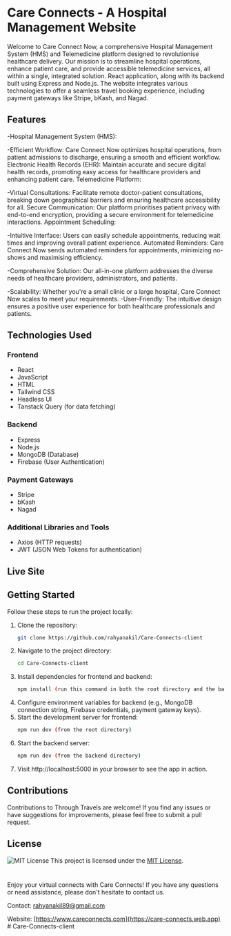 # Care Connects - A Hospital Management Website
Welcome to Care Connect Now, a comprehensive Hospital Management System (HMS) and Telemedicine platform designed to revolutionise healthcare delivery. Our mission is to streamline hospital operations, enhance patient care, and provide accessible telemedicine services, all within a single, integrated solution. React application, along with its backend built using Express and Node.js. 
The website integrates various technologies to offer a seamless travel booking experience, including payment gateways like Stripe, bKash, and Nagad.


<!-- ![Care Connects](https://i.ibb.co/d5xRtyz/banner-section.jpg) -->


## Features
-Hospital Management System (HMS):

-Efficient Workflow: Care Connect Now optimizes hospital operations, from patient admissions to discharge, ensuring a smooth and efficient workflow.
Electronic Health Records (EHR): Maintain accurate and secure digital health records, promoting easy access for healthcare providers and enhancing patient care.
Telemedicine Platform:

-Virtual Consultations: Facilitate remote doctor-patient consultations, breaking down geographical barriers and ensuring healthcare accessibility for all.
Secure Communication: Our platform prioritises patient privacy with end-to-end encryption, providing a secure environment for telemedicine interactions.
Appointment Scheduling:

-Intuitive Interface: Users can easily schedule appointments, reducing wait times and improving overall patient experience.
Automated Reminders: Care Connect Now sends automated reminders for appointments, minimizing no-shows and maximising efficiency.

-Comprehensive Solution: Our all-in-one platform addresses the diverse needs of healthcare providers, administrators, and patients.

-Scalability: Whether you're a small clinic or a large hospital, Care Connect Now scales to meet your requirements.
-User-Friendly: The intuitive design ensures a positive user experience for both healthcare professionals and patients.

## Technologies Used

### Frontend

- React
- JavaScript
- HTML
- Tailwind CSS
- Headless UI
- Tanstack Query (for data fetching)

### Backend
- Express
- Node.js
- MongoDB (Database)
- Firebase (User Authentication)

### Payment Gateways
- Stripe
- bKash
- Nagad

### Additional Libraries and Tools
- Axios (HTTP requests)
- JWT (JSON Web Tokens for authentication)

## Live Site
<!-- Check out the live site of Care Connects: [Care Connects](https://careconnects.web.app) -->


## Getting Started
Follow these steps to run the project locally:

1. Clone the repository:
   ```bash
   git clone https://github.com/rahyanakil/Care-Connects-client
2. Navigate to the project directory:
   ```bash
   cd Care-Connects-client
3. Install dependencies for frontend and backend:
   ```bash
   npm install (run this command in both the root directory and the backend directory)
4. Configure environment variables for backend (e.g., MongoDB connection string, Firebase credentials, payment gateway keys).
5. Start the development server for frontend:
   ```bash
   npm run dev (from the root directory)
6. Start the backend server:
   ```bash
   npm run dev (from the backend directory)
7. Visit http://localhost:5000 in your browser to see the app in action.


## Contributions
Contributions to Through Travels are welcome! If you find any issues or have suggestions for improvements, please feel free to submit a pull request.


## License
![MIT License](https://i.ibb.co/NTHxy9w/100px-MIT-logo-svg.png)
This project is licensed under the [MIT License](LICENSE).

#
Enjoy your virtual connects with Care Connects! If you have any questions or need assistance, please don't hesitate to contact us.

Contact: rahyanakil89@gmail.com

Website:  [https://www.careconnects.com](https://care-connects.web.app)
#   C a r e - C o n n e c t s - c l i e n t 
 
 
